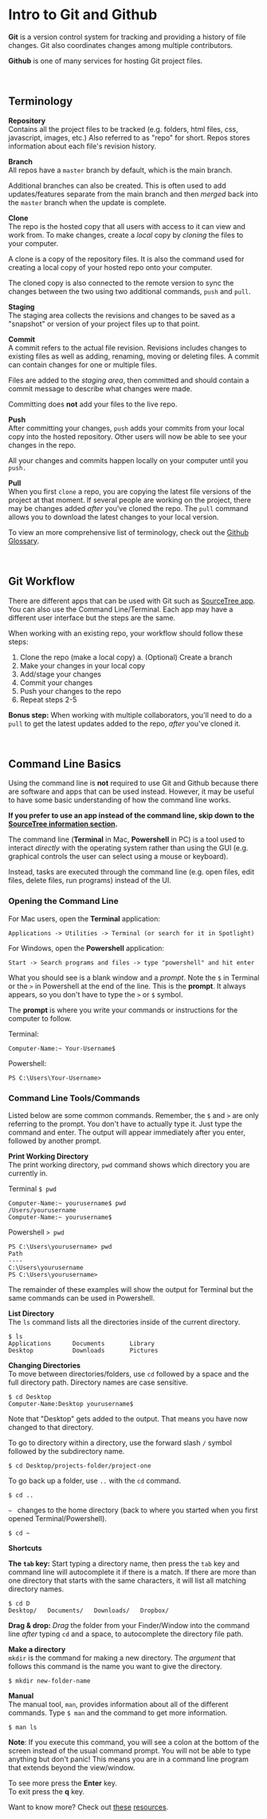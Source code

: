 # Intro to Git and Github

**Git** is a version control system for tracking and providing a history of file changes. Git also coordinates changes among multiple contributors.

**Github** is one of many services for hosting Git project files.

<br>

## Terminology

**Repository**  
Contains all the project files to be tracked (e.g. folders, html files, css, javascript, images, etc.) Also referred to as "repo" for short. Repos stores information about each file's revision history. 

**Branch**  
All repos have a `master` branch by default, which is the main branch.

Additional branches can also be created. This is often used to add updates/features separate from the main branch and then *merged* back into the `master` branch when the update is complete.

**Clone**  
The repo is the hosted copy that all users with access to it can view and work from. To make changes, create a *local* copy by *cloning* the files to your computer.

A clone is a copy of the repository files.  It is also the command used for creating a local copy of your hosted repo onto your computer. 

The cloned copy is also connected to the remote version to sync the changes between the two using two additional commands, `push` and `pull`.

**Staging**   
The staging area collects the revisions and changes to be saved as a "snapshot" or version of your project files up to that point.

**Commit**  
A commit refers to the actual file revision. Revisions includes changes to existing files as well as adding, renaming, moving or deleting files. A commit can contain changes for one or multiple files. 

Files are added to the *staging area*, then committed and should contain a commit message to describe what changes were made.

Committing does **not** add your files to the live repo.

**Push**  
After committing your changes, `push` adds your commits from your local copy into the hosted repository. Other users will now be able to see your changes in the repo.

All your changes and commits happen locally on your computer until you `push.` 

**Pull**   
When you first `clone` a repo, you are copying the latest file versions of the project at that moment. If several people are working on the project, there may be changes added *after* you've cloned the repo.  The `pull` command allows you to download the latest changes to your local version.

To view an more comprehensive list of terminology, check out the [Github Glossary](https://help.github.com/articles/github-glossary/).

<br>

## Git Workflow
There are different apps that can be used with Git such as [SourceTree app](https://www.sourcetreeapp.com). You can also use the Command Line/Terminal. Each app may have a different user interface but the steps are the same. 

When working with an existing repo, your workflow should follow these steps:
1. Clone the repo (make a local copy)
  a. (Optional) Create a branch
2. Make your changes in your local copy
3. Add/stage your changes
4. Commit your changes
5. Push your changes to the repo
6. Repeat steps 2-5

**Bonus step:** When working with multiple collaborators, you'll need to do a `pull` to get the latest updates added to the repo, *after* you've cloned it.

<br>

## Command Line Basics
Using the command line is **not** required to use Git and Github because there are software and apps that can be used instead. However, it may be useful to have some basic understanding of how the command line works.

**If you prefer to use an app instead of the command line, skip down to the [SourceTree information section](https://github.com/WomenAndTech/static-site/blob/master/docs/intro-to-git.md#git-and-sourcetree).**

The command line (**Terminal** in Mac, **Powershell** in PC) is a tool used to interact *directly* with the operating system rather than using the GUI (e.g. graphical controls the user can select using a mouse or keyboard).

Instead, tasks are executed through the command line (e.g. open files, edit files, delete files, run programs) instead of the UI.


### Opening the Command Line

For Mac users, open the **Terminal** application:

`Applications -> Utilities -> Terminal (or search for it in Spotlight)`

For Windows, open the **Powershell** application:

`Start -> Search programs and files -> type "powershell" and hit enter`

What you should see is a blank window and a *prompt*. Note the `$` in Terminal or the `>` in Powershell at the end of the line. This is the **prompt**. It always appears, so you don't have to type the `>` or `$` symbol.

The **prompt** is where you write your commands or instructions for the computer to follow.

Terminal:

    Computer-Name:~ Your-Username$

Powershell:

    PS C:\Users\Your-Username>



### Command Line Tools/Commands

Listed below are some common commands. Remember, the `$` and `>` are only referring to the prompt. You don't have to actually type it. Just type the command and enter. The output will appear immediately after you enter, followed by another prompt.

**Print Working Directory**  
The print working directory, `pwd` command shows which directory you are currently in. 

Terminal `$ pwd`

    Computer-Name:~ yourusername$ pwd
    /Users/yourusername
    Computer-Name:~ yourusername$

Powershell `> pwd`

    PS C:\Users\yourusername> pwd
    Path
    ----
    C:\Users\yourusername
    PS C:\Users\yourusername>

The remainder of these examples will show the output for Terminal but the same commands can be used in Powershell.

**List Directory**  
The `ls` command lists all the directories inside of the current directory.

    $ ls
    Applications      Documents       Library 
    Desktop           Downloads       Pictures
    

**Changing Directories**  
To move between directories/folders, use `cd` followed by a space and the full directory path. Directory names are case sensitive.

    $ cd Desktop
    Computer-Name:Desktop yourusername$

Note that "Desktop" gets added to the output. That means you have now changed to that directory.

To go to directory within a directory, use the forward slash `/` symbol followed by the subdirectory name.

    $ cd Desktop/projects-folder/project-one

To go back up a folder, use `..` with the `cd` command.

    $ cd ..

`~ ` changes to the home directory (back to where you started when you first opened Terminal/Powershell).

    $ cd ~

**Shortcuts**  

**The `tab` key:** Start typing a directory name, then press the `tab` key and command line will autocomplete it if there is a match.  If there are more than one directory that starts with the same characters, it will list all matching directory names.

    $ cd D
    Desktop/   Documents/   Downloads/   Dropbox/

**Drag & drop:** *Drag* the folder from your Finder/Window into the command line *after* typing `cd` and a space, to autocomplete the directory file path.

**Make a directory**  
`mkdir` is the command for making a new directory. The *argument* that follows this command is the name you want to give the directory.

    $ mkdir new-folder-name

**Manual**  
The manual tool, `man`, provides information about all of the different commands. Type `$ man` and the command to get more information.

    $ man ls

**Note**: If you execute this command, you will see a colon at the bottom of the screen instead of the usual command prompt. You will not be able to type anything but don't panic! This means you are in a command line program that extends beyond the view/window.

To see more press the **Enter** key.  
To exit press the **q** key.

Want to know more? Check out [these](https://docs.gitlab.com/ee/gitlab-basics/command-line-commands.html) [resources](https://www.learnenough.com/command-line-tutorial).


